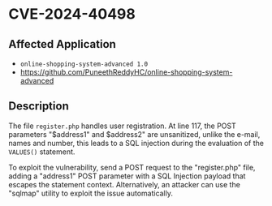# CVE-2024-40498
## Affected Application
- `online-shopping-system-advanced 1.0`
- https://github.com/PuneethReddyHC/online-shopping-system-advanced

## Description
The file `register.php` handles user registration. At line 117, the POST parameters "$address1" and $address2" are unsanitized, unlike the e-mail, names and number, this leads to a SQL injection during the evaluation of the `VALUES()` statement. 

To exploit the vulnerability, send a POST request to the "register.php" file, adding a "address1" POST parameter with a SQL Injection payload that escapes the statement context. Alternatively, an attacker can use the "sqlmap" utility to exploit the issue automatically.
